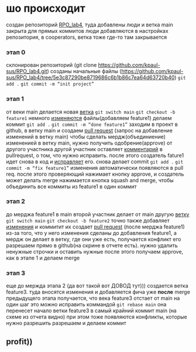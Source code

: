 # шо происходит

создан репозиторий [RPO_lab4](https://github.com/kpaul-sus/RPO_lab4), туда добавлены люди и ветка main закрыта для прямых коммитов 
люди добавляются в настройках репозитория, в cooperators, ветка тоже где-то там закрывается

### этап 0
склонирован репозиторий (git clone https://github.com/kpaul-sus/RPO_lab4.git)
созданы начальные файлы (https://github.com/kpaul-sus/RPO_lab4/tree/5e3c87290be8719686c6b1b86c7ea64d63720b40)
`git add .`
`git commit -m “init project”`

### этап 1
от веки main делается новая [ветка](https://github.com/kpaul-sus/RPO_lab4/tree/feature1) 
`git switch main`
`git checkout -b feature1`
немного [изменяются](https://github.com/kpaul-sus/RPO_lab4/commit/fbbe5fcce9a0f1aca484318771494d6ef64ed4d0) файлы(добавляем feature1)
делаем коммит
`git add .`
`git commit -m “done feature1”`
заходим в проект в github, в ветку main и создаем [pull request](https://github.com/kpaul-sus/RPO_lab4/pull/1) (запрос на добавление изменений в ветку main)
чтобы сделать мердж(объединиение) измененией в ветку main, нужно получить одобрение(approve) от другого участника 
другой участник оставляет [комментарий](https://github.com/kpaul-sus/RPO_lab4/pull/1#discussion_r2062678439) в pullrequest, о том, что нужно исправить. 
после этого создатель fature1 идет снова в код и [исправляет](https://github.com/kpaul-sus/RPO_lab4/pull/1/commits/3414dd97ba4902dbc8e8fd8f2e327ce507c9e231) его. снова делает commit
`git add .`
`git commit -m “fix feature1”`
изменения автоматически появляются в pull req. после этого проверяющий нажимает кнопку approve, и создатель может делать merge
нажимается кнопка squash and merge, чтобы объединить все коммиты из feature1 в один коммит

### этап 2
до мерджа feature1 в main второй участник делает от main другую [ветку](https://github.com/kpaul-sus/RPO_lab4/tree/feature2) 
`git switch main`
`git checkout -b feature2`
точно также добавляет [изменения](https://github.com/kpaul-sus/RPO_lab4/commit/1bfbece7f1bab0cc69d5f63b469ad35aedc9ef29) и коммитит их
создает [pull request](https://github.com/kpaul-sus/RPO_lab4/pull/2) (после мерджа feature1)
из-за того, что у него изменения сделаны до добавления feature1, а мердж он делает в ветку, где они уже есть, получается конфликт
его разрешаем прямо в github(на скрине в отчете есть). нужно удалить ненужные строчки и оставить нужные
после этого получаем approve, как в этапе 1 и делаем merge

### этап 3
еще до мержда этапа 2 (да вот такой вот ДОВОД тут))) создается ветка feature3. туда вносятся изменения и добавляется фича
уже **после** merge предыдущего этапа получается, что века feature3 отстает от main на один шаг
это можно исправить коммандой 
`git rebase main`
она перенесет начало ветки feature3 в самый крайний коммит main (на схеме из отчета видно)
при этом тоже появляются конфликты, которые нужно разрешить
разрешаем и делаем коммит
## profit))